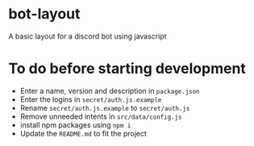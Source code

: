 # bot-layout
A basic layout for a discord bot using javascript
# To do before starting development
* Enter a name, version and description in `package.json`
* Enter the logins in `secret/auth.js.example`
* Rename `secret/auth.js.example` to `secret/auth.js`
* Remove unneeded intents in `src/data/config.js`
* install npm packages using `npm i`
* Update the `README.md` to fit the project